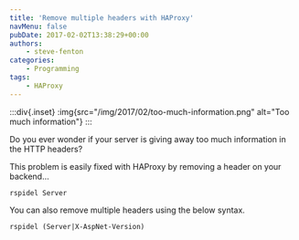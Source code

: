 ```yaml
---
title: 'Remove multiple headers with HAProxy'
navMenu: false
pubDate: 2017-02-02T13:38:29+00:00
authors:
    - steve-fenton
categories:
    - Programming
tags:
    - HAProxy
---
```


:::div{.inset}
:img{src="/img/2017/02/too-much-information.png" alt="Too much information"}
:::

Do you ever wonder if your server is giving away too much information in the HTTP headers?

This problem is easily fixed with HAProxy by removing a header on your backend…

```
rspidel Server
```

You can also remove multiple headers using the below syntax.

```
rspidel (Server|X-AspNet-Version)
```